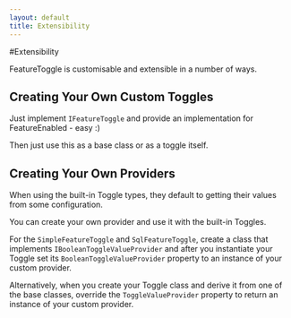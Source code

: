 ```yaml
---
layout: default
title: Extensibility
---
```


#Extensibility

FeatureToggle is customisable and extensible in a number of ways.

## Creating Your Own Custom Toggles

Just implement `IFeatureToggle` and provide an implementation for FeatureEnabled - easy :)

Then just use this as a base class or as a toggle itself.

## Creating Your Own Providers

When using the built-in Toggle types, they default to getting their values from some configuration.

You can create your own provider and use it with the built-in Toggles.

For the `SimpleFeatureToggle` and `SqlFeatureToggle`, create a class that implements `IBooleanToggleValueProvider` and after you instantiate your Toggle set its `BooleanToggleValueProvider` property to an instance of your custom provider.

Alternatively, when you create your Toggle class and derive it from one of the base classes, override the `ToggleValueProvider` property to return an instance of your custom provider.
